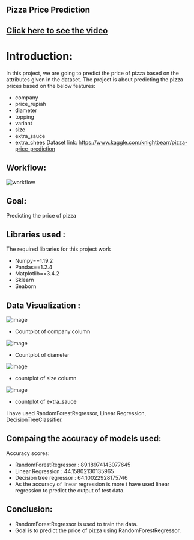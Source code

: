 ## Pizza Price Prediction
## [Click here to see the video](https://drive.google.com/file/d/1opHRER8zsCV4__outJSHsljlKgcQflj3/view?usp=sharing)
# Introduction:
In this project, we are going to predict the price of pizza based on the attributes given in the dataset.
The project is about predicting the pizza prices based on the below features:
- company
- price_rupiah
- diameter
- topping
- variant
- size
- extra_sauce
- extra_chees
Dataset link: https://www.kaggle.com/knightbearr/pizza-price-prediction
## Workflow:
![workflow](https://user-images.githubusercontent.com/79050917/143599574-d88b1974-54ac-4145-b21a-c095a9761582.PNG)


## Goal:
Predicting the price of pizza

## Libraries used :
The required libraries for this project work
- Numpy==1.19.2
- Pandas==1.2.4
- Matplotlib==3.4.2
- Sklearn
- Seaborn

## Data Visualization :
![image](https://user-images.githubusercontent.com/79050917/143555428-52df97ba-3c50-48f9-882b-beac558df32e.png)
- Countplot of company column

![image](https://user-images.githubusercontent.com/79050917/143555523-ba565f77-a5dc-4d5f-95e1-9e6e0fcf823f.png)
- Countplot of diameter

![image](https://user-images.githubusercontent.com/79050917/143555588-09150f63-0d28-4f33-a1ad-54e8bb30d886.png)
- countplot of size column

![image](https://user-images.githubusercontent.com/79050917/143555652-210b657c-ac36-46d0-b769-6032b8e5ec67.png)
- countplot of extra_sauce

I have used RandomForestRegressor, Linear Regression, DecisionTreeClassifier.

## Compaing the accuracy of models used:
Accuracy scores:
- RandomForestRegressor : 89.18974143077645
- Linear Regression : 44.15802130135965
- Decision tree regressor : 64.10022928175746
- As the accuracy of linear regression is more i have used linear regression to predict the output of test data.

## Conclusion:
-  RandomForestRegressor is used to train the data.
- Goal is to predict the price of pizza using RandomForestRegressor.
